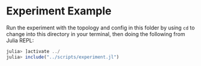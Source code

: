 # Experiment Example

Run the experiment with the topology and config in this folder by using `cd` to change into this directory in your terminal, then doing the following from Julia REPL:
```julia
julia> ]activate ../
julia> include("../scripts/experiment.jl")
```